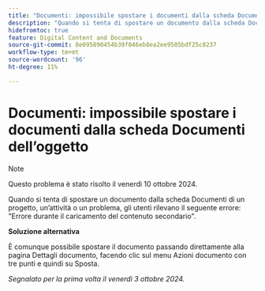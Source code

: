 ```yaml
---
title: "Documenti: impossibile spostare i documenti dalla scheda Documenti dell’oggetto"
description: "Quando si tenta di spostare un documento dalla scheda Documenti di un progetto, un’attività o un problema, gli utenti rilevano il seguente errore: Errore durante il caricamento del contenuto secondario."
hidefromtoc: true
feature: Digital Content and Documents
source-git-commit: 8e095890454b39f046eb8ea2ee9505bdf25c8237
workflow-type: tm+mt
source-wordcount: '96'
ht-degree: 11%

---
```


# Documenti: impossibile spostare i documenti dalla scheda Documenti dell’oggetto

>[!NOTE]
>
>Questo problema è stato risolto il venerdì 10 ottobre 2024.

Quando si tenta di spostare un documento dalla scheda Documenti di un progetto, un’attività o un problema, gli utenti rilevano il seguente errore: &quot;Errore durante il caricamento del contenuto secondario&quot;.

**Soluzione alternativa**

È comunque possibile spostare il documento passando direttamente alla pagina Dettagli documento, facendo clic sul menu Azioni documento con tre punti e quindi su Sposta.

_Segnalato per la prima volta il venerdì 3 ottobre 2024._
